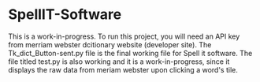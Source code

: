 # SpellIT-Software

This is a work-in-progress. To run this project, you will need an API key from merriam webster dcitionary website (developer site). The Tk_dict_Button-sent.py file is the final working file for Spell it software. The file titled test.py is also working and it is a work-in-progress, since it displays the raw data from meriam webster upon clicking a word's tile. 
